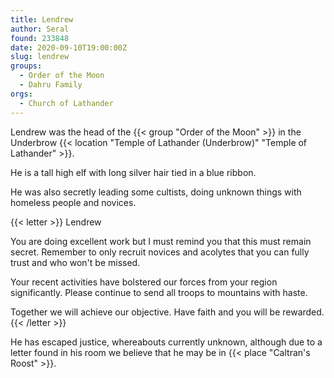 ```yaml
---
title: Lendrew
author: Seral
found: 233848
date: 2020-09-10T19:00:00Z
slug: lendrew
groups:
  - Order of the Moon
  - Dahru Family
orgs:
  - Church of Lathander
---
```


Lendrew was the head of the {{< group "Order of the Moon" >}} in the Underbrow {{< location "Temple of Lathander (Underbrow)" "Temple of Lathander" >}}.<!--more-->

He is a tall high elf with long silver hair tied in a blue ribbon.

He was also secretly leading some cultists, doing unknown things with homeless people and novices.

{{< letter >}}
Lendrew

You are doing excellent work but I must remind you that this must remain secret. Remember to only recruit novices and acolytes that you can fully trust and who won't be missed.

Your recent activities have bolstered our forces from your region significantly. Please continue to send all troops to mountains with haste.

Together we will achieve our objective. Have faith and you will be rewarded.
{{< /letter >}}

He has escaped justice, whereabouts currently unknown, although due to a letter found in his room we believe that he may be in {{< place "Caltran's Roost" >}}.
